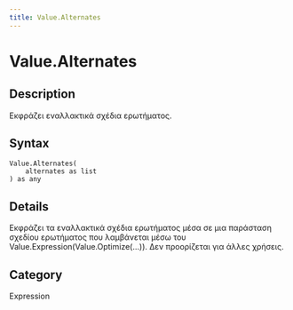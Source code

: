 ```yaml
---
title: Value.Alternates
---
```


# Value.Alternates


## Description

Εκφράζει εναλλακτικά σχέδια ερωτήματος.


## Syntax

```powerquery
Value.Alternates(
    alternates as list
) as any
```


## Details

Εκφράζει τα εναλλακτικά σχέδια ερωτήματος μέσα σε μια παράσταση σχεδίου ερωτήματος που λαμβάνεται μέσω του Value.Expression(Value.Optimize(...)). Δεν προορίζεται για άλλες χρήσεις.



## Category
Expression
